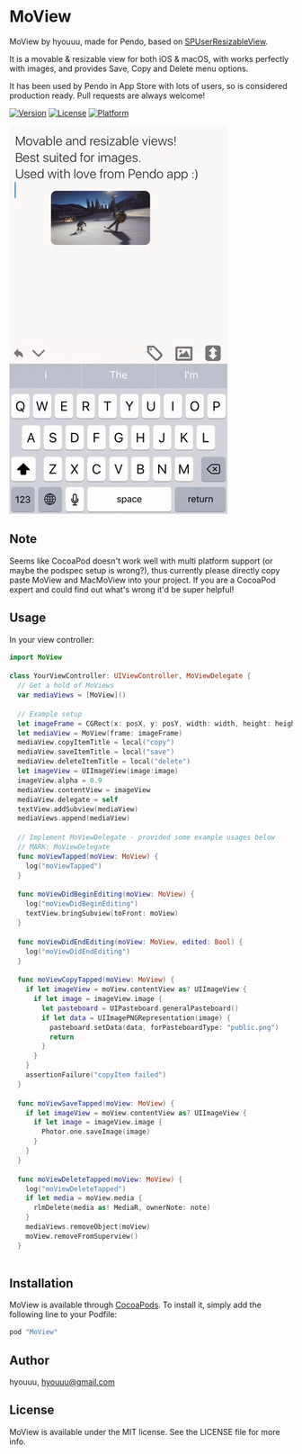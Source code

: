 # MoView

MoView by hyouuu, made for Pendo, based on [SPUserResizableView](https://github.com/spoletto/SPUserResizableView).    

It is a movable & resizable view for both iOS & macOS, with works perfectly with images, and provides Save, Copy and Delete menu options.

It has been used by Pendo in App Store with lots of users, so is considered production ready. Pull requests are always welcome!

[![Version](https://img.shields.io/cocoapods/v/MoView.svg?style=flat)](http://cocoapods.org/pods/MoView)
[![License](https://img.shields.io/cocoapods/l/MoView.svg?style=flat)](http://cocoapods.org/pods/MoView)
[![Platform](https://img.shields.io/cocoapods/p/MoView.svg?style=flat)](http://cocoapods.org/pods/MoView)

![alt tag](intro.gif)

## Note
Seems like CocoaPod doesn't work well with multi platform support (or maybe the podspec setup is wrong?), thus currently please directly copy paste MoView and MacMoView into your project. If you are a CocoaPod expert and could find out what's wrong it'd be super helpful!

## Usage

In your view controller:

```swift
import MoView

class YourViewController: UIViewController, MoViewDelegate {
  // Get a hold of MoViews
  var mediaViews = [MoView]()
  
  // Example setup
  let imageFrame = CGRect(x: posX, y: posY, width: width, height: height)
  let mediaView = MoView(frame: imageFrame)
  mediaView.copyItemTitle = local("copy")
  mediaView.saveItemTitle = local("save")
  mediaView.deleteItemTitle = local("delete")
  let imageView = UIImageView(image:image)
  imageView.alpha = 0.9
  mediaView.contentView = imageView
  mediaView.delegate = self
  textView.addSubview(mediaView)
  mediaViews.append(mediaView)
 
  // Implement MoViewDelegate - provided some example usages below
  // MARK: MoViewDelegate 
  func moViewTapped(moView: MoView) {
    log("moViewTapped")
  }

  func moViewDidBeginEditing(moView: MoView) {
    log("moViewDidBeginEditing")
    textView.bringSubview(toFront: moView)
  }

  func moViewDidEndEditing(moView: MoView, edited: Bool) {
    log("moViewDidEndEditing")
  }

  func moViewCopyTapped(moView: MoView) {
    if let imageView = moView.contentView as? UIImageView {
      if let image = imageView.image {
        let pasteboard = UIPasteboard.generalPasteboard()
        if let data = UIImagePNGRepresentation(image) {
          pasteboard.setData(data, forPasteboardType: "public.png")
          return
        }
      }
    }
    assertionFailure("copyItem failed")
  }

  func moViewSaveTapped(moView: MoView) {
    if let imageView = moView.contentView as? UIImageView {
      if let image = imageView.image {
        Photor.one.saveImage(image)
      }
    }
  }

  func moViewDeleteTapped(moView: MoView) {
    log("moViewDeleteTapped")
    if let media = moView.media {
      rlmDelete(media as! MediaR, ownerNote: note)
    }
    mediaViews.removeObject(moView)
    moView.removeFromSuperview()
  }
  
```

## Installation

MoView is available through [CocoaPods](http://cocoapods.org). To install
it, simply add the following line to your Podfile:

```ruby
pod "MoView"
```

## Author

hyouuu, hyouuu@gmail.com

## License

MoView is available under the MIT license. See the LICENSE file for more info.
